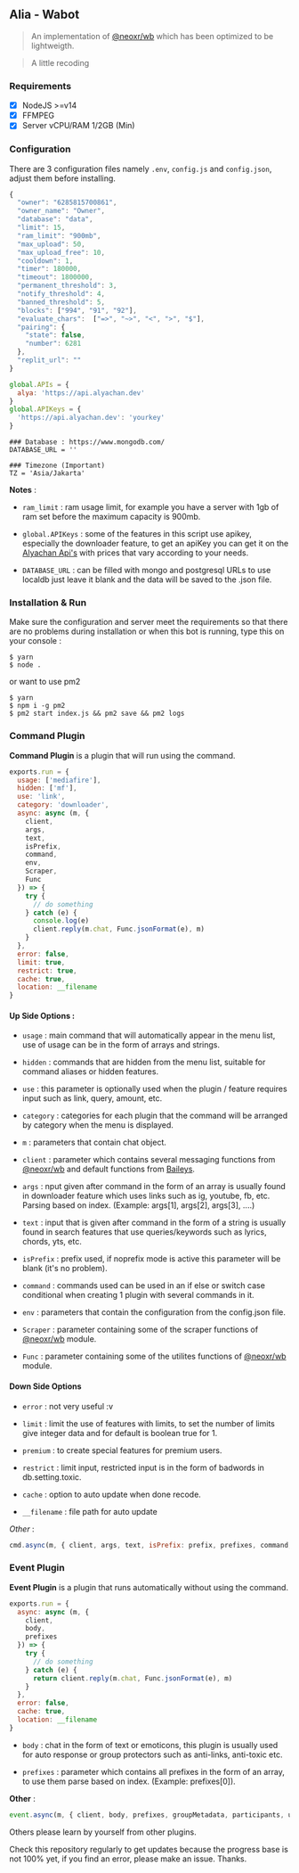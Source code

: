 ## Alia - Wabot

> An implementation of [@neoxr/wb](https://www.npmjs.com/package/@neoxr/wb) which has been optimized to be lightweigth.

> A little recoding

### Requirements

- [x] NodeJS >=v14
- [x] FFMPEG
- [x] Server vCPU/RAM 1/2GB (Min)

### Configuration

There are 3 configuration files namely ```.env```, ```config.js``` and ```config.json```, adjust them before installing.

```Javascript
{
  "owner": "6285815700861",
  "owner_name": "Owner",
  "database": "data",
  "limit": 15,
  "ram_limit": "900mb",
  "max_upload": 50,
  "max_upload_free": 10,
  "cooldown": 1,
  "timer": 180000,
  "timeout": 1800000,
  "permanent_threshold": 3,
  "notify_threshold": 4,
  "banned_threshold": 5,
  "blocks": ["994", "91", "92"],
  "evaluate_chars":  ["=>", "~>", "<", ">", "$"],
  "pairing": {
    "state": false,
    "number": 6281
  },
  "replit_url": ""
}
```

```Javascript
global.APIs = {
  alya: 'https://api.alyachan.dev'
}
global.APIKeys = {
  'https://api.alyachan.dev': 'yourkey'
}
```

```.env
### Database : https://www.mongodb.com/
DATABASE_URL = ''

### Timezone (Important)
TZ = 'Asia/Jakarta'
```

**Notes** :
+ ```ram_limit``` : ram usage limit, for example you have a server with 1gb of ram set before the maximum capacity is 900mb.

+ ```global.APIKeys``` : some of the features in this script use apikey, especially the downloader feature, to get an apiKey you can get it on the [Alyachan Api's](https://api.alyachan.pro) with prices that vary according to your needs.

+ ```DATABASE_URL``` : can be filled with mongo and postgresql URLs to use localdb just leave it blank and the data will be saved to the .json file.

### Installation & Run

Make sure the configuration and server meet the requirements so that there are no problems during installation or when this bot is running, type this on your console :

```
$ yarn
$ node .
```

or want to use pm2

```
$ yarn
$ npm i -g pm2
$ pm2 start index.js && pm2 save && pm2 logs
```

### Command Plugin

**Command Plugin** is a plugin that will run using the command.

```Javascript
exports.run = {
  usage: ['mediafire'],
  hidden: ['mf'],
  use: 'link',
  category: 'downloader',
  async: async (m, {
    client,
    args,
    text,
    isPrefix,
    command,
    env,
    Scraper,
    Func
  }) => {
    try {
      // do something
    } catch (e) {
      console.log(e)
      client.reply(m.chat, Func.jsonFormat(e), m)
    }
  },
  error: false,
  limit: true,
  restrict: true,
  cache: true,
  location: __filename
}
```

#### Up Side Options :

+ ```usage``` : main command that will automatically appear in the menu list, use of usage can be in the form of arrays and strings.

+ ```hidden``` : commands that are hidden from the menu list, suitable for command aliases or hidden features.

+ ```use``` : this parameter is optionally used when the plugin / feature requires input such as link, query, amount, etc.

+ ```category``` : categories for each plugin that the command will be arranged by category when the menu is displayed.

+ ```m``` : parameters that contain chat object.

+ ```client``` : parameter which contains several messaging functions from [@neoxr/wb](https://www.npmjs.com/package/@neoxr/wb) and default functions from [Baileys](https://github.com/WhiskeySockets/Baileys).

+ ```args``` : nput given after command in the form of an array is usually found in downloader feature which uses links such as ig, youtube, fb, etc. Parsing based on index. (Example: args[1], args[2], args[3], ....)

+ ```text``` : input that is given after command in the form of a string is usually found in search features that use queries/keywords such as lyrics, chords, yts, etc.

+ ```isPrefix``` : prefix used, if noprefix mode is active this parameter will be blank (it's no problem).

+ ```command``` : commands used can be used in an if else or switch case conditional when creating 1 plugin with several commands in it.

+ ```env``` : parameters that contain the configuration from the config.json file.

+ ```Scraper``` : parameter containing some of the scraper functions of [@neoxr/wb](https://www.npmjs.com/package/@neoxr/wb) module.

+ ```Func``` : parameter containing some of the utilites functions of [@neoxr/wb](https://www.npmjs.com/package/@neoxr/wb) module.

#### Down Side Options

+ ```error``` : not very useful :v

+ ```limit``` : limit the use of features with limits, to set the number of limits give integer data and for default is boolean true for 1.

+ ```premium``` : to create special features for premium users.

+ ```restrict``` : limit input, restricted input is in the form of badwords in db.setting.toxic.

+ ```cache``` : option to auto update when done recode.

+ ```__filename``` : file path for auto update

*Other* :
```Javascript
cmd.async(m, { client, args, text, isPrefix: prefix, prefixes, command, groupMetadata, participants, users, chats, groupSet, setting, isOwner, isAdmin, isBotAdmin, plugins, blockList, env, ctx, Func, Scraper })
```

### Event Plugin

**Event Plugin** is a plugin that runs automatically without using the command.

```Javascript
exports.run = {
  async: async (m, {
    client,
    body,
    prefixes
  }) => {
    try {
      // do something
    } catch (e) {
      return client.reply(m.chat, Func.jsonFormat(e), m)
    }
  },
  error: false,
  cache: true,
  location: __filename
}
```

+ ```body``` : chat in the form of text or emoticons, this plugin is usually used for auto response or group protectors such as anti-links, anti-toxic etc.

+ ```prefixes``` : parameter which contains all prefixes in the form of an array, to use them parse based on index. (Example: prefixes[0]).

**Other** :
```Javascript
event.async(m, { client, body, prefixes, groupMetadata, participants, users, chats, groupSet, setting, isOwner, isAdmin, isBotAdmin, plugins, blockList, env, ctx, Func, Scraper })
```

Others please learn by yourself from other plugins.

Check this repository regularly to get updates because the progress base is not 100% yet, if you find an error, please make an issue. Thanks.
